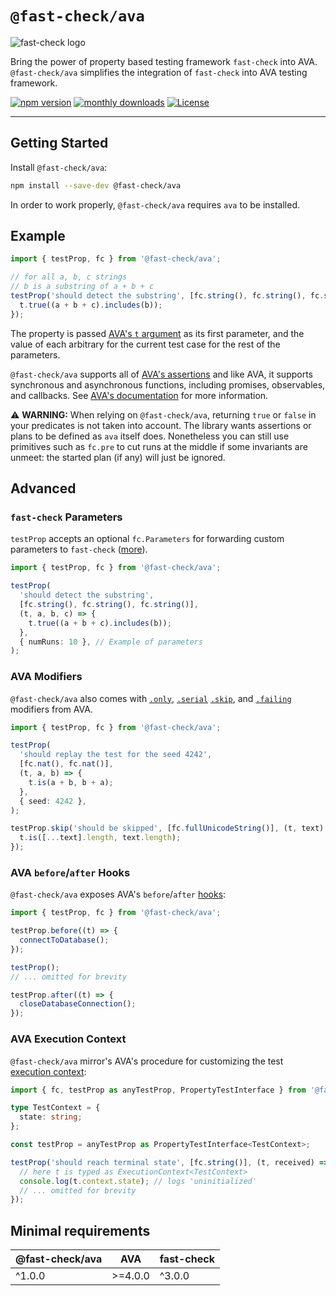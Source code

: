 # `@fast-check/ava`

![fast-check logo](https://media.githubusercontent.com/media/dubzzz/fast-check/main/website/static/img/logo.png)

Bring the power of property based testing framework `fast-check` into AVA.
`@fast-check/ava` simplifies the integration of `fast-check` into AVA testing framework.

<a href="https://badge.fury.io/js/@fast-check%2Fava"><img src="https://badge.fury.io/js/@fast-check%2Fava.svg" alt="npm version" /></a>
<a href="https://www.npmjs.com/package/@fast-check/ava"><img src="https://img.shields.io/npm/dm/@fast-check%2Fava" alt="monthly downloads" /></a>
<a href="https://github.com/dubzzz/fast-check/blob/main/packages/ava/LICENSE"><img src="https://img.shields.io/npm/l/@fast-check%2Fava.svg" alt="License" /></a>

---

## Getting Started

Install `@fast-check/ava`:

```bash
npm install --save-dev @fast-check/ava
```

In order to work properly, `@fast-check/ava` requires `ava` to be installed.

## Example

```typescript
import { testProp, fc } from '@fast-check/ava';

// for all a, b, c strings
// b is a substring of a + b + c
testProp('should detect the substring', [fc.string(), fc.string(), fc.string()], (t, a, b, c) => {
  t.true((a + b + c).includes(b));
});
```

The property is passed [AVA's `t` argument](https://github.com/avajs/ava/blob/main/docs/02-execution-context.md#execution-context-t-argument) as its first parameter, and the value of each arbitrary for the current test case for the rest of the parameters.

`@fast-check/ava` supports all of [AVA's assertions](https://github.com/avajs/ava/blob/main/docs/03-assertions.md#assertions) and like AVA, it supports synchronous and asynchronous functions, including promises, observables, and callbacks. See [AVA's documentation](https://github.com/avajs/ava/blob/main/docs/01-writing-tests.md#declaring-test) for more information.

⚠️ **WARNING:** When relying on `@fast-check/ava`, returning `true` or `false` in your predicates is not taken into account. The library wants assertions or plans to be defined as `ava` itself does. Nonetheless you can still use primitives such as `fc.pre` to cut runs at the middle if some invariants are unmeet: the started plan (if any) will just be ignored.

## Advanced

### `fast-check` Parameters

`testProp` accepts an optional `fc.Parameters` for forwarding custom parameters to `fast-check` ([more](https://fast-check.dev/docs/core-blocks/runners/#assert)).

```typescript
import { testProp, fc } from '@fast-check/ava';

testProp(
  'should detect the substring',
  [fc.string(), fc.string(), fc.string()],
  (t, a, b, c) => {
    t.true((a + b + c).includes(b));
  },
  { numRuns: 10 }, // Example of parameters
);
```

### AVA Modifiers

`@fast-check/ava` also comes with [`.only`], [`.serial`] [`.skip`], and [`.failing`] modifiers from AVA.

```typescript
import { testProp, fc } from '@fast-check/ava';

testProp(
  'should replay the test for the seed 4242',
  [fc.nat(), fc.nat()],
  (t, a, b) => {
    t.is(a + b, b + a);
  },
  { seed: 4242 },
);

testProp.skip('should be skipped', [fc.fullUnicodeString()], (t, text) => {
  t.is([...text].length, text.length);
});
```

[`.only`]: https://github.com/avajs/ava/blob/main/docs/01-writing-tests.md#running-specific-tests
[`.serial`]: https://github.com/avajs/ava/blob/main/docs/01-writing-tests.md#running-tests-serially
[`.skip`]: https://github.com/avajs/ava/blob/main/docs/01-writing-tests.md#skipping-tests
[`.failing`]: https://github.com/avajs/ava/blob/main/docs/01-writing-tests.md#failing-tests

### AVA `before`/`after` Hooks

`@fast-check/ava` exposes AVA's `before`/`after` [hooks]:

```typescript
import { testProp, fc } from '@fast-check/ava';

testProp.before((t) => {
  connectToDatabase();
});

testProp();
// ... omitted for brevity

testProp.after((t) => {
  closeDatabaseConnection();
});
```

[hooks]: https://github.com/avajs/ava/blob/main/docs/01-writing-tests.md#before--after-hooks

### AVA Execution Context

`@fast-check/ava` mirror's AVA's procedure for customizing the test [execution context]:

```typescript
import { fc, testProp as anyTestProp, PropertyTestInterface } from '@fast-check/ava';

type TestContext = {
  state: string;
};

const testProp = anyTestProp as PropertyTestInterface<TestContext>;

testProp('should reach terminal state', [fc.string()], (t, received) => {
  // here t is typed as ExecutionContext<TestContext>
  console.log(t.context.state); // logs 'uninitialized'
  // ... omitted for brevity
});
```

[execution context]: https://github.com/avajs/ava/blob/main/docs/02-execution-context.md

## Minimal requirements

| @fast-check/ava | AVA     | fast-check |
| --------------- | ------- | ---------- |
| ^1.0.0          | >=4.0.0 | ^3.0.0     |
